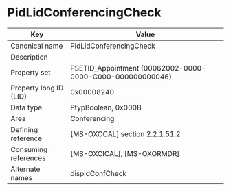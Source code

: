 # PidLidConferencingCheck

| Key | Value |
|---|---|
| Canonical name | PidLidConferencingCheck |
| Description |  |
| Property set | PSETID_Appointment {00062002-0000-0000-C000-000000000046} |
| Property long ID (LID) | 0x00008240 |
| Data type | PtypBoolean, 0x000B |
| Area | Conferencing |
| Defining reference | [MS-OXOCAL] section 2.2.1.51.2 |
| Consuming references | [MS-OXCICAL], [MS-OXORMDR] |
| Alternate names | dispidConfCheck |
